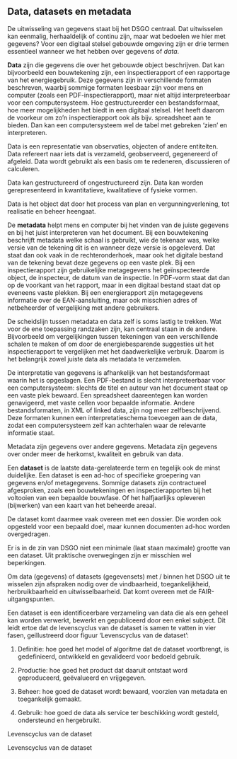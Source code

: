 Data, datasets en metadata
--------------------------

De uitwisseling van gegevens staat bij het DSGO centraal. Dat uitwisselen kan
eenmalig, herhaaldelijk of continu zijn, maar wat bedoelen we hier met gegevens?
Voor een digitaal stelsel gebouwde omgeving zijn er drie termen essentieel
wanneer we het hebben over gegevens of *data*.

**Data** zijn die gegevens die over het gebouwde object beschrijven. Dat kan
bijvoorbeeld een bouwtekening zijn, een inspectierapport of een rapportage van
het energiegebruik. Deze gegevens zijn in verschillende formaten beschreven,
waarbij sommige formaten leesbaar zijn voor mens en computer (zoals een
PDF-inspectierapport), maar niet altijd interpreteerbaar voor een
computersysteem. Hoe gestructureerder een bestandsformaat, hoe meer
mogelijkheden het biedt in een digitaal stelsel. Het heeft daarom de voorkeur om
zo’n inspectierapport ook als bijv. spreadsheet aan te bieden. Dan kan een
computersysteem wel de tabel met gebreken ‘zien’ en interpreteren.

Data is een representatie van observaties, objecten of andere entiteiten. Data
refereert naar iets dat is verzameld, geobserveerd, gegenereerd of afgeleid.
Data wordt gebruikt als een basis om te redeneren, discussieren of calculeren.

Data kan gestructureerd of ongestructureerd zijn. Data kan worden
gerepresenteerd in kwantitatieve, kwalitatieve of fysieke vormen.

Data is het object dat door het process van plan en vergunningverlening, tot
realisatie en beheer heengaat.

De **metadata** helpt mens en computer bij het vinden van de juiste gegevens en
bij het juist interpreteren van het document. Bij een bouwtekening beschrijft
metadata welke schaal is gebruikt, wie de tekenaar was, welke versie van de
tekening dit is en wanneer deze versie is opgeleverd. Dat staat dan ook vaak in
de rechteronderhoek, maar ook het digitale bestand van de tekening bevat deze
gegevens op een vaste plek. Bij een inspectierapport zijn gebruikelijke
metagegevens het geïnspecteerde object, de inspecteur, de datum van de
inspectie. In PDF-vorm staat dat dan op de voorkant van het rapport, maar in een
digitaal bestand staat dat op eveneens vaste plekken. Bij een energierapport
zijn metagegevens informatie over de EAN-aansluiting, maar ook misschien adres
of netbeheerder of vergelijking met andere gebruikers.

De scheidslijn tussen metadata en data zelf is soms lastig te trekken. Wat voor
de ene toepassing randzaken zijn, kan centraal staan in de andere. Bijvoorbeeld
om vergelijkingen tussen tekeningen van een verschillende schalen te maken of om
door de energiebesparende suggesties uit het inspectierapport te vergelijken met
het daadwerkelijke verbruik. Daarom is het belangrijk zowel juiste data als
metadata te verzamelen.

De interpretatie van gegevens is afhankelijk van het bestandsformaat waarin het
is opgeslagen. Een PDF-bestand is slecht interpreteerbaar voor een
computersysteem: slechts de titel en auteur van het document staat op een vaste
plek bewaard. Een spreadsheet daareentegen kan worden genavigeerd, met vaste
cellen voor bepaalde informatie. Andere bestandsformaten, in XML of linked data,
zijn nog meer zelfbeschrijvend. Deze formaten kunnen een interpretatieschema
toevoegen aan de data, zodat een computersysteem zelf kan achterhalen waar de
relevante informatie staat.

Metadata zijn gegevens over andere gegevens. Metadata zijn gegevens over onder
meer de herkomst, kwaliteit en gebruik van data.

Een **dataset** is de laatste data-gerelateerde term en tegelijk ook de minst
duidelijke. Een dataset is een ad-hoc of specifieke groepering van gegevens
en/of metagegevens. Sommige datasets zijn contractueel afgesproken, zoals een
bouwtekeningen en inspectierapporten bij het voltooien van een bepaalde
bouwfase. Of het halfjaarlijks opleveren (bijwerken) van een kaart van het
beheerde areaal.

De dataset komt daarmee vaak overeen met een dossier. Die worden ook opgesteld
voor een bepaald doel, maar kunnen documenten ad-hoc worden overgedragen.

Er is in de zin van DSGO niet een minimale (laat staan maximale) grootte van een
dataset. Uit praktische overwegingen zijn er misschien wel beperkingen.

Om data (gegevens) of datasets (gegevensets) met / binnen het DSGO uit te
wisselen zijn afspraken nodig over de vindbaarheid, toegankelijkheid,
herbruikbaarheid en uitwisselbaarheid. Dat komt overeen met de
FAIR-uitgangspunten.

Een dataset is een identificeerbare verzameling van data die als een geheel kan
worden verwerkt, bewerkt en gepubliceerd door een enkel subject. Dit leidt ertoe
dat de levenscyclus van de dataset is samen te vatten in vier fasen,
geillustreerd door figuur ‘Levenscyclus van de dataset’:

1.  Definitie: hoe goed het model of algoritme dat de dataset voortbrengt, is
    gedefinieerd, ontwikkeld en gevalideerd voor bedoeld gebruik.

2.  Productie: hoe goed het product dat daaruit ontstaat word geproduceerd,
    geëvalueerd en vrijgegeven.

3.  Beheer: hoe goed de dataset wordt bewaard, voorzien van metadata en
    toegankelijk gemaakt.

4.  Gebruik: hoe goed de data als service ter beschikking wordt gesteld,
    ondersteund en hergebruikt.

Levenscyclus van de dataset

Levenscyclus van de dataset
